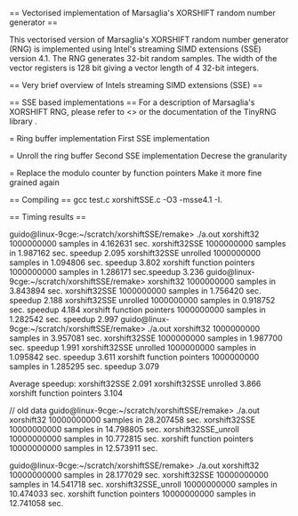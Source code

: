 
== Vectorised implementation of Marsaglia's XORSHIFT random number generator ==

This vectorised version of Marsaglia's XORSHIFT random number generator (RNG) is implemented using Intel's streaming SIMD extensions (SSE) version 4.1. The RNG generates 32-bit random samples. The width of the vector registers is 128 bit giving a vector length of 4 32-bit integers.


== Very brief overview of Intels streaming SIMD extensions (SSE) ==


== SSE based implementations == 
For a description of Marsaglia's XORSHIFT RNG, please refer to <> or the documentation of the TinyRNG library <link goe here>.

= Ring buffer implementation
First SSE implementation



= Unroll the ring buffer
Second SSE implementation
Decrese the granularity

= Replace the modulo counter by function pointers
Make it more fine grained again

== Compiling ==
gcc test.c xorshiftSSE.c -O3 -msse4.1 -I.


== Timing results ==

guido@linux-9cge:~/scratch/xorshiftSSE/remake> ./a.out 
xorshift32 1000000000 samples in 4.162631 sec.
xorshift32SSE 1000000000 samples in 1.987162 sec. speedup 2.095
xorshift32SSE unrolled 1000000000 samples in 1.094806 sec. speedup 3.802
xorshift function pointers 1000000000 samples in 1.286171 sec.speedup 3.236
guido@linux-9cge:~/scratch/xorshiftSSE/remake>
xorshift32 1000000000 samples in 3.843894 sec.
xorshift32SSE 1000000000 samples in 1.756420 sec. speedup 2.188
xorshift32SSE unrolled 1000000000 samples in 0.918752 sec. speedup 4.184
xorshift function pointers 1000000000 samples in 1.282542 sec. speedup 2.997
guido@linux-9cge:~/scratch/xorshiftSSE/remake> ./a.out 
xorshift32 1000000000 samples in 3.957081 sec.
xorshift32SSE 1000000000 samples in 1.987700 sec. speedup 1.991
xorshift32SSE unrolled 1000000000 samples in 1.095842 sec. speedup 3.611
xorshift function pointers 1000000000 samples in 1.285295 sec. speedup 3.079

Average speedup:
xorshift32SSE 2.091
xorshift32SSE unrolled 3.866
xorshift function pointers 3.104

// old data
guido@linux-9cge:~/scratch/xorshiftSSE/remake> ./a.out 
xorshift32 10000000000 samples in 28.207458 sec.
xorshift32SSE 10000000000 samples in 14.798805 sec.
xorshift32SSE_unroll 10000000000 samples in 10.772815 sec.
xorshift function pointers 10000000000 samples in 12.573911 sec.


guido@linux-9cge:~/scratch/xorshiftSSE/remake> ./a.out 
xorshift32 10000000000 samples in 28.177029 sec.
xorshift32SSE 10000000000 samples in 14.541718 sec.
xorshift32SSE_unroll 10000000000 samples in 10.474033 sec.
xorshift function pointers 10000000000 samples in 12.741058 sec.

